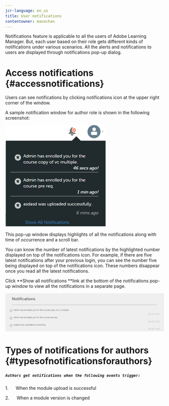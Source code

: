 ```yaml
---
jcr-language: en_us
title: User notifications
contentowner: manochan
---
```

Notifications feature is applicable to all the users of Adobe Learning Manager. But, each user based on their role gets different kinds of notifications under various scenarios. All the alerts and notifications to users are displayed through notifications pop-up dialog.

# Access notifications  {#accessnotifications}

Users can see notifications by clicking notifications icon at the upper right corner of the window.

A sample notification window for author role is shown in the following screenshot:

![](assets/author-notifications.png)

This pop-up window displays highlights of all the notifications along with time of occurrence and a scroll bar.

You can know the number of latest notifications by the highlighted number displayed on top of the notifications icon. For example, if there are five latest notifications after your previous login, you can see the number five being displayed on top of the notifications icon. These numbers disappear once you read all the latest notifications.

Click&nbsp;**Show all notifications&nbsp;**link at the bottom of the notifications pop-up window to view all the notifications in a separate page.

![](assets/author-notifications-page.png) 

# Types of notifications for authors  {#typesofnotificationsforauthors}

##### `Authors get notifications when the following events trigger:`

1.&nbsp;&nbsp;&nbsp;&nbsp;&nbsp; When the module upload is successful

2.&nbsp;&nbsp;&nbsp;&nbsp;&nbsp; When a module version is changed
